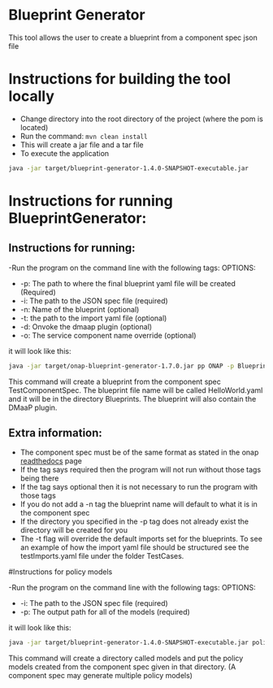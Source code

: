 # Blueprint Generator 

This tool allows the user to create a blueprint from a component spec json file 

# Instructions for building the tool locally
- Change directory into the root directory of the project (where the pom is located)
- Run the command: `mvn clean install`
- This will create a jar file and a tar file
- To execute the application

```bash
java -jar target/blueprint-generator-1.4.0-SNAPSHOT-executable.jar
```


# Instructions for running BlueprintGenerator:

## Instructions for running:


-Run the program on the command line with the following tags:
OPTIONS:
- -p: The path to where the final blueprint yaml file will be created (Required)
- -i: The path to the JSON spec file (required)
- -n: Name of the blueprint (optional)
- -t: the path to the import yaml file (optional)
- -d: Onvoke the dmaap plugin (optional)
- -o: The service component name override (optional)


it will look like this:

```bash
java -jar target/onap-blueprint-generator-1.7.0.jar pp ONAP -p Blueprints -i ComponentSpecs/TestComponentSpec.json -n HelloWorld -d
```

This command will create a blueprint from the component spec TestComponentSpec. The blueprint file name will be called HelloWorld.yaml and it will be in the directory Blueprints. The blueprint will also contain the DMaaP plugin.

## Extra information:
- The component spec must be of the same format as stated in the onap [readthedocs](https://onap.readthedocs.io/en/latest/submodules/dcaegen2.git/docs/sections/components/component-specification/common-specification.html#working-with-component-specs) page 
- If the tag says required then the program will not run without those tags being there
- If the tag says optional then it is not necessary to run the program with those tags
- If you do not add a -n tag the blueprint name will default to what it is in the component spec
- If the directory you specified in the -p tag does not already exist the directory will be created for you
- The -t flag will override the default imports set for the blueprints. To see an example of how the import yaml file should be structured see the testImports.yaml file under the folder TestCases.


#Instructions for policy models

-Run the program on the command line with the following tags:
OPTIONS:
- -i: The path to the JSON spec file (required)
- -p: The output path for all of the models (required)

it will look like this:

```bash
java -jar target/blueprint-generator-1.4.0-SNAPSHOT-executable.jar policy -p models -i ComponentSpecs/TestComponentSpec.json
```

This command will create a directory called models and put the policy models created from the component spec given in that directory. (A component spec may generate multiple policy models)